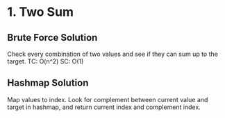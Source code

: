 # 1. Two Sum

## Brute Force Solution
Check every combination of two values and see if they can sum up to the target.
TC: O(n^2)
SC: O(1)

## Hashmap Solution
Map values to index. Look for complement between current value and target in hashmap, and return current index and complement index.